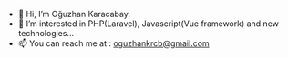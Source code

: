 - 👋 Hi, I’m Oğuzhan Karacabay.
- 👀 I’m interested in PHP(Laravel), Javascript(Vue framework) and new technologies...
- 📫 You can reach me at : oguzhankrcb@gmail.com

